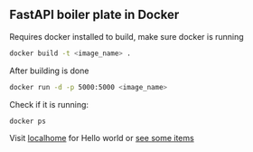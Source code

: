 ## FastAPI boiler plate in Docker

Requires docker installed to build, make sure docker is running

```bash
docker build -t <image_name> .
```

After building is done
```bash
docker run -d -p 5000:5000 <image_name>
```

Check if it is running:
```bash
docker ps
```

Visit [localhome](127.0.0.1:5000) for Hello world or [see some items](127.0.0.1:5000/items/3)
